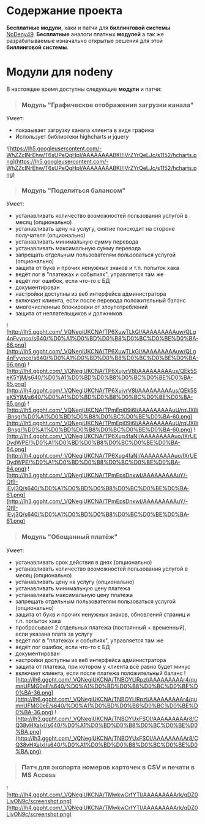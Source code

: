 # Содержание проекта #

**Бесплатные модули**, хаки и патчи для **биллинговой системы** [NoDeny49](http://nodeny.com.ua/). **Бесплатные** аналоги платных **модулей** а так же разрабатываемые изначально открытые решения для этой **биллинговой системы**.

# Модули для nodeny #

В настоящее время доступны следующие **модули** и патчи:

> ### Модуль "Графическое отображения загрузки канала" ###

Умеет:

  * показывает загрузку канала клиента в виде графика
  * Использует библиотеки highcharts и jquery

![https://lh5.googleusercontent.com/-WhZZcINrEhw/T6sUPeQgHpI/AAAAAAAABKI/iVrZYrQeLJc/s1152/hcharts.png](https://lh5.googleusercontent.com/-WhZZcINrEhw/T6sUPeQgHpI/AAAAAAAABKI/iVrZYrQeLJc/s1152/hcharts.png)

> ### Модуль "Поделиться балансом" ###

Умеет:
  * устанавливать количество возможностей пользования услугой в месяц (опционально)
  * устанавливать цену на услугу, снятие поисходит на стороне получателя (опционально)
  * устанавливать минимальную сумму перевода
  * устанавливать максимальную сумму перевода
  * запрещать отдельным пользователям пользоваться услугой (опционально)
  * защита от букв и прочих ненужных знаков и т.п. попыток хака
  * ведёт лог в "платежах и событиях", управляется там же
  * ведёт лог ошибок, если что-то с БД
  * документирован
  * настройки доступны из веб интерфейса администратора
  * включает клиента, если после перевода положительный баланс
  * многочисленные блокировки от злоупотреблений
  * защита от неплательщиков и должников

![http://lh5.ggpht.com/_VQNegiUKCNA/TP6XuwTLkGI/AAAAAAAAAuw/QLg4nFvynco/s640/%D0%A1%D0%BD%D0%B8%D0%BC%D0%BE%D0%BA-66.png](http://lh5.ggpht.com/_VQNegiUKCNA/TP6XuwTLkGI/AAAAAAAAAuw/QLg4nFvynco/s640/%D0%A1%D0%BD%D0%B8%D0%BC%D0%BE%D0%BA-66.png)
![http://lh4.ggpht.com/_VQNegiUKCNA/TP6XujvrV8I/AAAAAAAAAus/QEk5SeK5YjM/s640/%D0%A1%D0%BD%D0%B8%D0%BC%D0%BE%D0%BA-65.png](http://lh4.ggpht.com/_VQNegiUKCNA/TP6XujvrV8I/AAAAAAAAAus/QEk5SeK5YjM/s640/%D0%A1%D0%BD%D0%B8%D0%BC%D0%BE%D0%BA-65.png)
![http://lh5.ggpht.com/_VQNegiUKCNA/TPmEpi09i6I/AAAAAAAAAuU/rqUX8iiBnsg/%D0%A1%D0%BD%D0%B8%D0%BC%D0%BE%D0%BA-60.png](http://lh5.ggpht.com/_VQNegiUKCNA/TPmEpi09i6I/AAAAAAAAAuU/rqUX8iiBnsg/%D0%A1%D0%BD%D0%B8%D0%BC%D0%BE%D0%BA-60.png)
![http://lh4.ggpht.com/_VQNegiUKCNA/TP6Xug4faNI/AAAAAAAAAuo/IXrUEDydWPE/%D0%A1%D0%BD%D0%B8%D0%BC%D0%BE%D0%BA-64.png](http://lh4.ggpht.com/_VQNegiUKCNA/TP6Xug4faNI/AAAAAAAAAuo/IXrUEDydWPE/%D0%A1%D0%BD%D0%B8%D0%BC%D0%BE%D0%BA-64.png)
![http://lh3.ggpht.com/_VQNegiUKCNA/TPmEpsDnxwI/AAAAAAAAAuY/-Qt9-IEvj3Q/s640/%D0%A1%D0%BD%D0%B8%D0%BC%D0%BE%D0%BA-61.png](http://lh3.ggpht.com/_VQNegiUKCNA/TPmEpsDnxwI/AAAAAAAAAuY/-Qt9-IEvj3Q/s640/%D0%A1%D0%BD%D0%B8%D0%BC%D0%BE%D0%BA-61.png)

> ### Модуль "Обещанный платёж" ###


Умеет:
  * устанавливать срок действия в днях (опционально)
  * устанавливать количество возможностей пользования услугой в месяц (опционально)
  * устанавливать цену на услугу (опционально)
  * устанавливать минимальную цену платежа
  * устанавливать максимальную цену платежа
  * запрещать отдельным пользователям пользоваться услугой (опционально)
  * защита от букв и прочих ненужных знаков, обновлений страниц и т.п. попыток хака
  * пробрасывает 2 отдельных платежа (постоянный + временный), если указана плата за услугу
  * ведёт лог в "платежах и событиях", управляется там же
  * ведёт лог ошибок, если что-то с БД
  * документирован
  * настройки доступны из веб интерфейса администратора
  * защита от платежа, при котором у клиента всё равно будет минус
  * включает клиента, если после платежа положительный баланс
![http://lh6.ggpht.com/_VQNegiUKCNA/TNBOYLlRpzI/AAAAAAAAAr4/qumnUFMG0eE/s640/%D0%A1%D0%BD%D0%B8%D0%BC%D0%BE%D0%BA-36.png](http://lh6.ggpht.com/_VQNegiUKCNA/TNBOYLlRpzI/AAAAAAAAAr4/qumnUFMG0eE/s640/%D0%A1%D0%BD%D0%B8%D0%BC%D0%BE%D0%BA-36.png)
![http://lh3.ggpht.com/_VQNegiUKCNA/TNBOYUxFSOI/AAAAAAAAAr8/CQ38vHXaIxI/s640/%D0%A1%D0%BD%D0%B8%D0%BC%D0%BE%D0%BA.png](http://lh3.ggpht.com/_VQNegiUKCNA/TNBOYUxFSOI/AAAAAAAAAr8/CQ38vHXaIxI/s640/%D0%A1%D0%BD%D0%B8%D0%BC%D0%BE%D0%BA.png)

> ### Патч для экспорта номеров карточек в CSV и печати в MS Access ###
![http://lh4.ggpht.com/_VQNegiUKCNA/TMwkwCrfYTI/AAAAAAAAArk/qDZ0LivON9c/screenshot.png](http://lh4.ggpht.com/_VQNegiUKCNA/TMwkwCrfYTI/AAAAAAAAArk/qDZ0LivON9c/screenshot.png)
